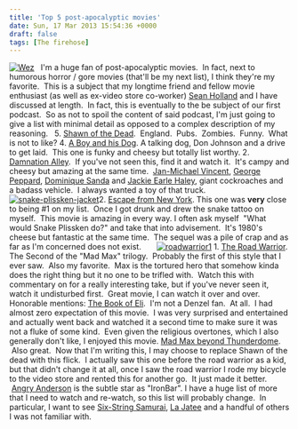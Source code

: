 ```yaml
---
title: 'Top 5 post-apocalyptic movies'
date: Sun, 17 Mar 2013 15:54:36 +0000
draft: false
tags: [The firehose]
---
```


[![Wez](http://www.nickburaglio.com/wp-content/uploads/2013/03/Wez-300x198.jpg)](http://www.nickburaglio.com/wp-content/uploads/2013/03/Wez.jpg)   I'm a huge fan of post-apocalyptic movies.  In fact, next to humorous horror / gore movies (that'll be my next list), I think they're my favorite.  This is a subject that my longtime friend and fellow movie enthusiast (as well as ex-video store co-worker) [Sean Holland](https://twitter.com/SeanMHolland) and I have discussed at length.  In fact, this is eventually to the be subject of our first podcast.  So as not to spoil the content of said podcast, I'm just going to give a list with minimal detail as opposed to a complex description of my reasoning.   5. [Shawn of the Dead](http://www.imdb.com/title/tt0365748/?ref_=fn_al_tt_2).  England.  Pubs.  Zombies.  Funny.  What is not to like? 4. [A Boy and his Dog](http://www.imdb.com/title/tt0072730/). A talking dog, Don Johnson and a drive to get laid.  This one is funky and cheesy but totally list worthy. 2. [Damnation Alley](http://www.imdb.com/title/tt0075909/?ref_=fn_al_tt_1).  If you've not seen this, find it and watch it.  It's campy and cheesy but amazing at the same time.  [Jan-Michael Vincent](http://www.imdb.com/name/nm0001821/?ref_=tt_ov_st), [George Peppard](http://www.imdb.com/name/nm0000577/?ref_=tt_ov_st), [Dominique Sanda](http://www.imdb.com/name/nm0761212/?ref_=tt_ov_st) and [Jackie Earle Haley](http://www.imdb.com/name/nm0355097/), giant cockroaches and a badass vehicle.  I always wanted a toy of that truck. [![snake-plissken-jacket](http://www.nickburaglio.com/wp-content/uploads/2013/03/snake-plissken-jacket.jpg)](http://www.nickburaglio.com/wp-content/uploads/2013/03/snake-plissken-jacket.jpg)2\. [Escape from New York](http://www.imdb.com/title/tt0082340/). This one was **very** close to being #1 on my list.  Once I got drunk and drew the snake tattoo on myself.  This movie is amazing in every way. I often ask myself  "What would Snake Plissken do?" and take that into advisement.  It's 1980's cheese but fantastic at the same time.  The sequel was a pile of crap and as far as I'm concerned does not exist.       [![roadwarrior1](http://www.nickburaglio.com/wp-content/uploads/2013/03/roadwarrior1-300x197.jpg)](http://www.nickburaglio.com/wp-content/uploads/2013/03/roadwarrior1.jpg) 1. [The Road Warrior](http://www.imdb.com/title/tt0082694/). The Second of the "Mad Max" trilogy.  Probably the first of this style that I ever saw.  Also my favorite.  Max is the tortured hero that somehow kinda does the right thing but it no one to be trifled with.  Watch this with commentary on for a really interesting take, but if you've never seen it, watch it undisturbed first.  Great movie, I can watch it over and over.       Honorable mentions: [The Book of Eli](http://www.imdb.com/title/tt1037705/).  I'm not a Denzel fan.  At all.  I had almost zero expectation of this movie.  I was very surprised and entertained and actually went back and watched it a second time to make sure it was not a fluke of some kind.  Even given the religious overtones, which I also generally don't like, I enjoyed this movie. [Mad Max beyond Thunderdome](http://www.imdb.com/title/tt0089530/?ref_=sr_1).  Also great.  Now that I'm writing this, I may choose to replace Shawn of the dead with this flick.  I actually saw this one before the road warrior as a kid, but that didn't change it at all, once I saw the road warrior I rode my bicycle to the video store and rented this for another go.  It just made it better.  [Angry Anderson](http://www.imdb.com/name/nm0026353/?ref_=tt_cl_t8) is the subtle star as "IronBar". I have a huge list of more that I need to watch and re-watch, so this list will probably change.  In particular, I want to see [Six-String Samurai](http://www.imdb.com/title/tt0118736/), [La Jatee](http://www.imdb.com/title/tt0056119/?ref_=sr_1) and a handful of others I was not familiar with.